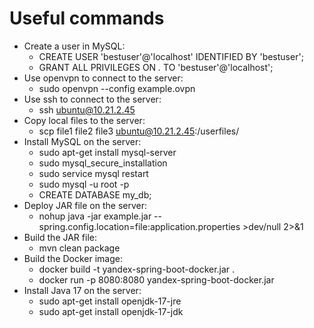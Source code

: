 # Useful commands

- Create a user in MySQL:
    - CREATE USER 'bestuser'@'localhost' IDENTIFIED BY 'bestuser';
    - GRANT ALL PRIVILEGES ON *.* TO 'bestuser'@'localhost';
- Use openvpn to connect to the server:
    - sudo openvpn --config example.ovpn
- Use ssh to connect to the server:
    - ssh ubuntu@10.21.2.45
- Copy local files to the server:
    - scp file1 file2 file3 ubuntu@10.21.2.45:/userfiles/
- Install MySQL on the server:
    - sudo apt-get install mysql-server
    - sudo mysql_secure_installation
    - sudo service mysql restart
    - sudo mysql -u root -p
    - CREATE DATABASE my_db;
- Deploy JAR file on the server:
    - nohup java -jar example.jar --spring.config.location=file:application.properties >dev/null 2>&1
- Build the JAR file:
    - mvn clean package
- Build the Docker image:
    - docker build -t yandex-spring-boot-docker.jar .
    - docker run -p 8080:8080 yandex-spring-boot-docker.jar
- Install Java 17 on the server:
    - sudo apt-get install openjdk-17-jre
    - sudo apt-get install openjdk-17-jdk